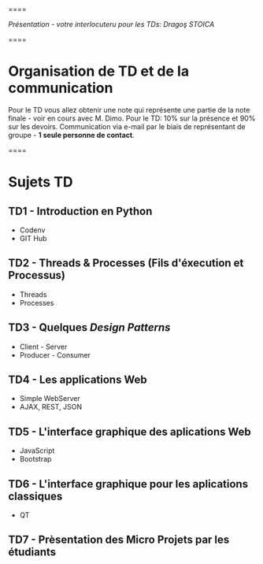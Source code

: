 
====

_Présentation - votre interlocuteru pour les TDs: Dragoş STOICA_

====

# Organisation de TD et de la communication
Pour le TD vous allez obtenir une note qui représente une partie de la note finale - voir en cours avec M. Dimo. 
Pour le TD: 10% sur la présence et 90% sur les devoirs. 
Communication via e-mail par le biais de représentant de groupe - **1 seule personne de contact**.

====


# Sujets TD

## TD1 - Introduction en Python
* Codenv
* GIT Hub

## TD2 - Threads & Processes (Fils d'éxecution et Processus)
* Threads
* Processes

## TD3 - Quelques _Design Patterns_
* Client - Server
* Producer - Consumer

## TD4 - Les applications Web
* Simple WebServer
* AJAX, REST, JSON

## TD5 - L'interface graphique des aplications Web
* JavaScript
* Bootstrap

## TD6 - L'interface graphique pour les aplications classiques
* QT

## TD7 - Prèsentation des Micro Projets par les étudiants




